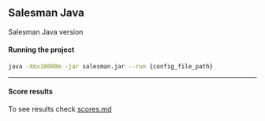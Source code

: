## Salesman Java

Salesman Java version

#### Running the project

```sh
java -Xmx10000m -jar salesman.jar --run {config_file_path}
```

---

#### Score results

To see results check [scores.md](scores.md)
